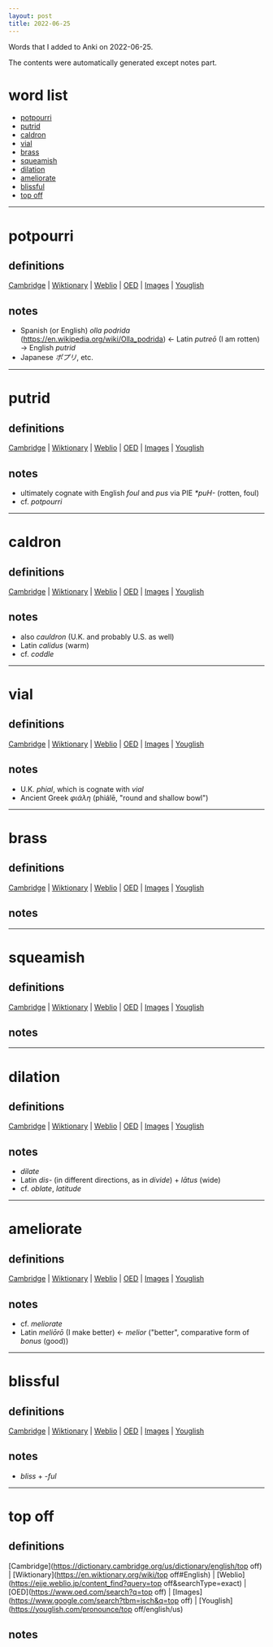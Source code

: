 ```yaml
---
layout: post
title: 2022-06-25
---
```


Words that I added to Anki on 2022-06-25.

The contents were automatically generated except notes part.
# word list
- [potpourri](#potpourri)
- [putrid](#putrid)
- [caldron](#caldron)
- [vial](#vial)
- [brass](#brass)
- [squeamish](#squeamish)
- [dilation](#dilation)
- [ameliorate](#ameliorate)
- [blissful](#blissful)
- [top off](#top-off)

---

# potpourri
## definitions
[Cambridge](https://dictionary.cambridge.org/us/dictionary/english/potpourri)
|
[Wiktionary](https://en.wiktionary.org/wiki/potpourri#English)
|
[Weblio](https://ejje.weblio.jp/content_find?query=potpourri&searchType=exact)
|
[OED](https://www.oed.com/search?q=potpourri)
|
[Images](https://www.google.com/search?tbm=isch&q=potpourri)
|
[Youglish](https://youglish.com/pronounce/potpourri/english/us)

## notes
- Spanish (or English) *olla podrida* (<https://en.wikipedia.org/wiki/Olla_podrida>) <- Latin *putreō* (I am rotten) -> English *putrid*
- Japanese *ポプリ*, etc.

---

# putrid
## definitions
[Cambridge](https://dictionary.cambridge.org/us/dictionary/english/putrid)
|
[Wiktionary](https://en.wiktionary.org/wiki/putrid#English)
|
[Weblio](https://ejje.weblio.jp/content_find?query=putrid&searchType=exact)
|
[OED](https://www.oed.com/search?q=putrid)
|
[Images](https://www.google.com/search?tbm=isch&q=putrid)
|
[Youglish](https://youglish.com/pronounce/putrid/english/us)

## notes
- ultimately cognate with English *foul* and *pus* via PIE *\*puH-* (rotten, foul)
- cf. *potpourri*

---

# caldron
## definitions
[Cambridge](https://dictionary.cambridge.org/us/dictionary/english/caldron)
|
[Wiktionary](https://en.wiktionary.org/wiki/caldron#English)
|
[Weblio](https://ejje.weblio.jp/content_find?query=caldron&searchType=exact)
|
[OED](https://www.oed.com/search?q=caldron)
|
[Images](https://www.google.com/search?tbm=isch&q=caldron)
|
[Youglish](https://youglish.com/pronounce/caldron/english/us)

## notes
- also *cauldron* (U.K. and probably U.S. as well)
- Latin *calidus* (warm)
- cf. *coddle*

---

# vial
## definitions
[Cambridge](https://dictionary.cambridge.org/us/dictionary/english/vial)
|
[Wiktionary](https://en.wiktionary.org/wiki/vial#English)
|
[Weblio](https://ejje.weblio.jp/content_find?query=vial&searchType=exact)
|
[OED](https://www.oed.com/search?q=vial)
|
[Images](https://www.google.com/search?tbm=isch&q=vial)
|
[Youglish](https://youglish.com/pronounce/vial/english/us)

## notes
- U.K. *phial*, which is cognate with *vial*
- Ancient Greek *φιάλη* (phiálē, "round and shallow bowl")

---

# brass
## definitions
[Cambridge](https://dictionary.cambridge.org/us/dictionary/english/brass)
|
[Wiktionary](https://en.wiktionary.org/wiki/brass#English)
|
[Weblio](https://ejje.weblio.jp/content_find?query=brass&searchType=exact)
|
[OED](https://www.oed.com/search?q=brass)
|
[Images](https://www.google.com/search?tbm=isch&q=brass)
|
[Youglish](https://youglish.com/pronounce/brass/english/us)

## notes

---

# squeamish
## definitions
[Cambridge](https://dictionary.cambridge.org/us/dictionary/english/squeamish)
|
[Wiktionary](https://en.wiktionary.org/wiki/squeamish#English)
|
[Weblio](https://ejje.weblio.jp/content_find?query=squeamish&searchType=exact)
|
[OED](https://www.oed.com/search?q=squeamish)
|
[Images](https://www.google.com/search?tbm=isch&q=squeamish)
|
[Youglish](https://youglish.com/pronounce/squeamish/english/us)

## notes

---

# dilation
## definitions
[Cambridge](https://dictionary.cambridge.org/us/dictionary/english/dilation)
|
[Wiktionary](https://en.wiktionary.org/wiki/dilation#English)
|
[Weblio](https://ejje.weblio.jp/content_find?query=dilation&searchType=exact)
|
[OED](https://www.oed.com/search?q=dilation)
|
[Images](https://www.google.com/search?tbm=isch&q=dilation)
|
[Youglish](https://youglish.com/pronounce/dilation/english/us)

## notes
- *dilate*
- Latin *dis-* (in different directions, as in *divide*) + *lātus* (wide)
- cf. *oblate*, *latitude*

---

# ameliorate
## definitions
[Cambridge](https://dictionary.cambridge.org/us/dictionary/english/ameliorate)
|
[Wiktionary](https://en.wiktionary.org/wiki/ameliorate#English)
|
[Weblio](https://ejje.weblio.jp/content_find?query=ameliorate&searchType=exact)
|
[OED](https://www.oed.com/search?q=ameliorate)
|
[Images](https://www.google.com/search?tbm=isch&q=ameliorate)
|
[Youglish](https://youglish.com/pronounce/ameliorate/english/us)

## notes
- cf. *meliorate*
- Latin *meliōrō* (I make better) <- *melior* ("better", comparative form of *bonus* (good))

---

# blissful
## definitions
[Cambridge](https://dictionary.cambridge.org/us/dictionary/english/blissful)
|
[Wiktionary](https://en.wiktionary.org/wiki/blissful#English)
|
[Weblio](https://ejje.weblio.jp/content_find?query=blissful&searchType=exact)
|
[OED](https://www.oed.com/search?q=blissful)
|
[Images](https://www.google.com/search?tbm=isch&q=blissful)
|
[Youglish](https://youglish.com/pronounce/blissful/english/us)

## notes
- *bliss* + *-ful*

---

# top off
## definitions
[Cambridge](https://dictionary.cambridge.org/us/dictionary/english/top off)
|
[Wiktionary](https://en.wiktionary.org/wiki/top off#English)
|
[Weblio](https://ejje.weblio.jp/content_find?query=top off&searchType=exact)
|
[OED](https://www.oed.com/search?q=top off)
|
[Images](https://www.google.com/search?tbm=isch&q=top off)
|
[Youglish](https://youglish.com/pronounce/top off/english/us)

## notes

